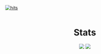 [![hits](http://hits.dwyl.com/GabziDev/GabziDev.svg)](http://hits.dwyl.com/GabziDev/GabziDev)

<p href="GabziDev" align="center">
    <img alt="" src=https://lanyard.cnrad.dev/api/997512351760789507/>

<h1 align="center">Stats</h1>
<a href="https://github.com/GabziDev"></a>
<p align="center">
  <img src="https://github-readme-stats.vercel.app/api?username=GabziDev&theme=midnight-purple&show_icons=true" />
  <img src="https://camo.githubusercontent.com/60027ec4303d660989a85b6ac110ffbd6fb56f04ad49e08378d1a0ef19b3d021/68747470733a2f2f6769746875622d726561646d652d73746174732e76657263656c2e6170702f6170692f746f702d6c616e67732f3f757365726e616d653d686173682d7878266c616e67735f636f756e743d3826686964655f626f726465723d74727565267468656d653d7261646963616c">
</p>
